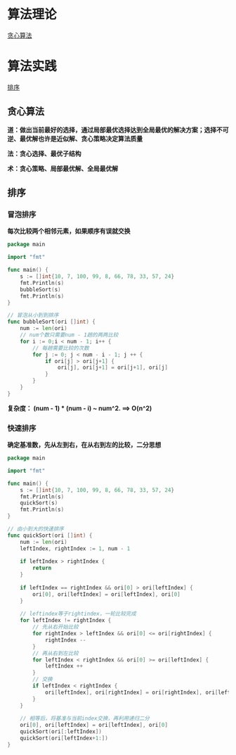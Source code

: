 # 算法理论

[贪心算法](#贪心算法)



# 算法实践

[排序](#排序)

## 贪心算法

**道：做出当前最好的选择，通过局部最优选择达到全局最优的解决方案；选择不可逆、最优解也许是近似解、贪心策略决定算法质量**

**法：贪心选择、最优子结构**

**术：贪心策略、局部最优解、全局最优解**







## 排序

### 冒泡排序

**每次比较两个相邻元素，如果顺序有误就交换** 

```go
package main

import "fmt"

func main() {
    s := []int{10, 7, 100, 99, 8, 66, 78, 33, 57, 24}
    fmt.Println(s)
    bubbleSort(s)
	fmt.Println(s)
}

// 冒泡从小到到排序
func bubbleSort(ori []int) {
    num := len(ori)
    // num个数只需要num - 1趟的两两比较
    for i := 0;i < num - 1; i++ {
        // 每趟需要比较的次数
        for j := 0; j < num - i - 1; j ++ {
            if ori[j] > ori[j+1] {
                ori[j], ori[j+1] = ori[j+1], ori[j]
            }
        }
    }
}
```

**复杂度： (num - 1) * (num - i) ~ num^2. ==> O(n^2)**

### 快速排序

**确定基准数，先从左到右，在从右到左的比较，二分思想**

```go
package main

import "fmt"

func main() {
    s := []int{10, 7, 100, 99, 8, 66, 78, 33, 57, 24}
    fmt.Println(s)
    quickSort(s)
	fmt.Println(s)
}

// 由小到大的快速排序
func quickSort(ori []int) {
    num := len(ori)
    leftIndex, rightIndex := 1, num - 1
    
    if leftIndex > rightIndex {
        return
    }
    
    if leftIndex == rightIndex && ori[0] > ori[leftIndex] {
        ori[0], ori[leftIndex] = ori[leftIndex], ori[0]
    }
    
    // leftindex等于rightindex，一轮比较完成
    for leftIndex != rightIndex {
        // 先从右开始比较
        for rightIndex > leftIndex && ori[0] <= ori[rightIndex] {
            rightIndex --
        }
       	// 再从右到左比较
        for leftIndex < rightIndex && ori[0] >= ori[leftIndex] {
            leftIndex ++
        }
        // 交换
        if leftIndex < rightIndex {
        	ori[leftIndex], ori[rightIndex] = ori[rightIndex], ori[leftIndex]
        }
    }
    
    // 相等后，将基准与当前index交换，再利用递归二分
    ori[0], ori[leftIndex] = ori[leftIndex], ori[0]
    quickSort(ori[:leftIndex])
    quickSort(ori[leftIndex+1:])
}
```


